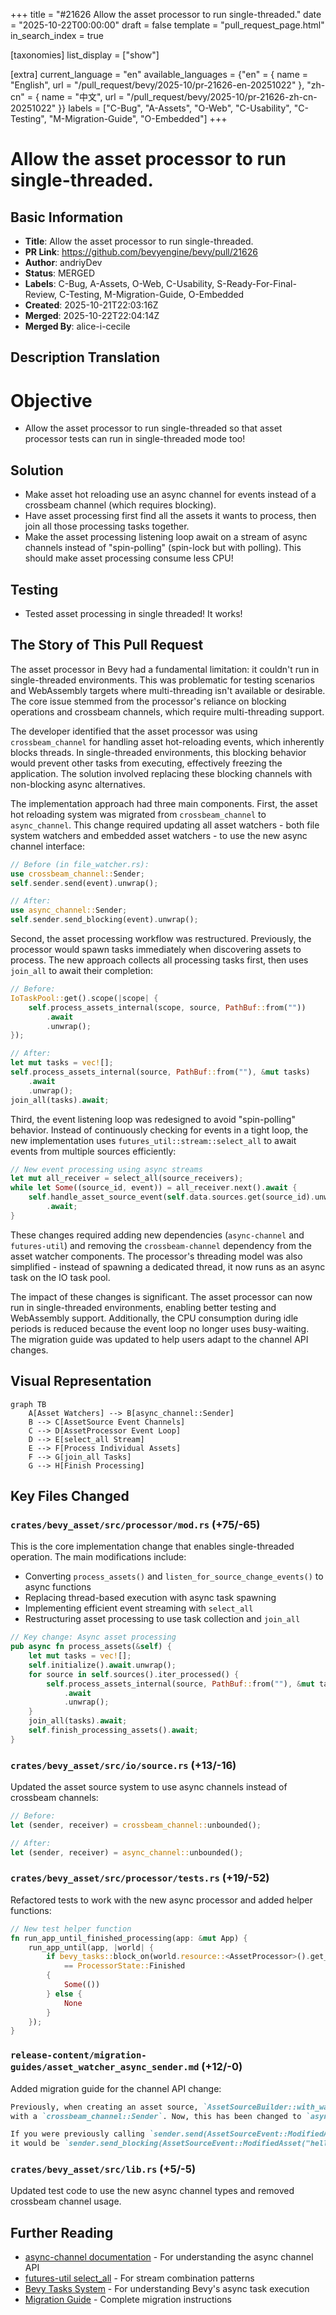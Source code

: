 +++
title = "#21626 Allow the asset processor to run single-threaded."
date = "2025-10-22T00:00:00"
draft = false
template = "pull_request_page.html"
in_search_index = true

[taxonomies]
list_display = ["show"]

[extra]
current_language = "en"
available_languages = {"en" = { name = "English", url = "/pull_request/bevy/2025-10/pr-21626-en-20251022" }, "zh-cn" = { name = "中文", url = "/pull_request/bevy/2025-10/pr-21626-zh-cn-20251022" }}
labels = ["C-Bug", "A-Assets", "O-Web", "C-Usability", "C-Testing", "M-Migration-Guide", "O-Embedded"]
+++

# Allow the asset processor to run single-threaded.

## Basic Information
- **Title**: Allow the asset processor to run single-threaded.
- **PR Link**: https://github.com/bevyengine/bevy/pull/21626
- **Author**: andriyDev
- **Status**: MERGED
- **Labels**: C-Bug, A-Assets, O-Web, C-Usability, S-Ready-For-Final-Review, C-Testing, M-Migration-Guide, O-Embedded
- **Created**: 2025-10-21T22:03:16Z
- **Merged**: 2025-10-22T22:04:14Z
- **Merged By**: alice-i-cecile

## Description Translation
# Objective

- Allow the asset processor to run single-threaded so that asset processor tests can run in single-threaded mode too!

## Solution

- Make asset hot reloading use an async channel for events instead of a crossbeam channel (which requires blocking).
- Have asset processing first find all the assets it wants to process, then join all those processing tasks together.
- Make the asset processing listening loop await on a stream of async channels instead of "spin-polling" (spin-lock but with polling). This should make asset processing consume less CPU!

## Testing

- Tested asset processing in single threaded! It works!

## The Story of This Pull Request

The asset processor in Bevy had a fundamental limitation: it couldn't run in single-threaded environments. This was problematic for testing scenarios and WebAssembly targets where multi-threading isn't available or desirable. The core issue stemmed from the processor's reliance on blocking operations and crossbeam channels, which require multi-threading support.

The developer identified that the asset processor was using `crossbeam_channel` for handling asset hot-reloading events, which inherently blocks threads. In single-threaded environments, this blocking behavior would prevent other tasks from executing, effectively freezing the application. The solution involved replacing these blocking channels with non-blocking async alternatives.

The implementation approach had three main components. First, the asset hot reloading system was migrated from `crossbeam_channel` to `async_channel`. This change required updating all asset watchers - both file system watchers and embedded asset watchers - to use the new async channel interface:

```rust
// Before (in file_watcher.rs):
use crossbeam_channel::Sender;
self.sender.send(event).unwrap();

// After:
use async_channel::Sender;
self.sender.send_blocking(event).unwrap();
```

Second, the asset processing workflow was restructured. Previously, the processor would spawn tasks immediately when discovering assets to process. The new approach collects all processing tasks first, then uses `join_all` to await their completion:

```rust
// Before:
IoTaskPool::get().scope(|scope| {
    self.process_assets_internal(scope, source, PathBuf::from(""))
        .await
        .unwrap();
});

// After:
let mut tasks = vec![];
self.process_assets_internal(source, PathBuf::from(""), &mut tasks)
    .await
    .unwrap();
join_all(tasks).await;
```

Third, the event listening loop was redesigned to avoid "spin-polling" behavior. Instead of continuously checking for events in a tight loop, the new implementation uses `futures_util::stream::select_all` to await events from multiple sources efficiently:

```rust
// New event processing using async streams
let mut all_receiver = select_all(source_receivers);
while let Some((source_id, event)) = all_receiver.next().await {
    self.handle_asset_source_event(self.data.sources.get(source_id).unwrap(), event)
        .await;
}
```

These changes required adding new dependencies (`async-channel` and `futures-util`) and removing the `crossbeam-channel` dependency from the asset watcher components. The processor's threading model was also simplified - instead of spawning a dedicated thread, it now runs as an async task on the IO task pool.

The impact of these changes is significant. The asset processor can now run in single-threaded environments, enabling better testing and WebAssembly support. Additionally, the CPU consumption during idle periods is reduced because the event loop no longer uses busy-waiting. The migration guide was updated to help users adapt to the channel API changes.

## Visual Representation

```mermaid
graph TB
    A[Asset Watchers] --> B[async_channel::Sender]
    B --> C[AssetSource Event Channels]
    C --> D[AssetProcessor Event Loop]
    D --> E[select_all Stream]
    E --> F[Process Individual Assets]
    F --> G[join_all Tasks]
    G --> H[Finish Processing]
```

## Key Files Changed

### `crates/bevy_asset/src/processor/mod.rs` (+75/-65)
This is the core implementation change that enables single-threaded operation. The main modifications include:

- Converting `process_assets()` and `listen_for_source_change_events()` to async functions
- Replacing thread-based execution with async task spawning
- Implementing efficient event streaming with `select_all`
- Restructuring asset processing to use task collection and `join_all`

```rust
// Key change: Async asset processing
pub async fn process_assets(&self) {
    let mut tasks = vec![];
    self.initialize().await.unwrap();
    for source in self.sources().iter_processed() {
        self.process_assets_internal(source, PathBuf::from(""), &mut tasks)
            .await
            .unwrap();
    }
    join_all(tasks).await;
    self.finish_processing_assets().await;
}
```

### `crates/bevy_asset/src/io/source.rs` (+13/-16)
Updated the asset source system to use async channels instead of crossbeam channels:

```rust
// Before:
let (sender, receiver) = crossbeam_channel::unbounded();

// After:
let (sender, receiver) = async_channel::unbounded();
```

### `crates/bevy_asset/src/processor/tests.rs` (+19/-52)
Refactored tests to work with the new async processor and added helper functions:

```rust
// New test helper function
fn run_app_until_finished_processing(app: &mut App) {
    run_app_until(app, |world| {
        if bevy_tasks::block_on(world.resource::<AssetProcessor>().get_state())
            == ProcessorState::Finished
        {
            Some(())
        } else {
            None
        }
    });
}
```

### `release-content/migration-guides/asset_watcher_async_sender.md` (+12/-0)
Added migration guide for the channel API change:

```markdown
Previously, when creating an asset source, `AssetSourceBuilder::with_watcher` would provide users
with a `crossbeam_channel::Sender`. Now, this has been changed to `async_channel::Sender`.

If you were previously calling `sender.send(AssetSourceEvent::ModifiedAsset("hello".into()))`, now
it would be `sender.send_blocking(AssetSourceEvent::ModifiedAsset("hello".into()))`.
```

### `crates/bevy_asset/src/lib.rs` (+5/-5)
Updated test code to use the new async channel types and removed crossbeam channel usage.

## Further Reading

- [async-channel documentation](https://docs.rs/async-channel/) - For understanding the async channel API
- [futures-util select_all](https://docs.rs/futures-util/latest/futures_util/stream/fn.select_all.html) - For stream combination patterns
- [Bevy Tasks System](https://bevyengine.org/learn/quick-start/introduction/#tasks) - For understanding Bevy's async task execution
- [Migration Guide](https://github.com/bevyengine/bevy/pull/21626/files#diff-60b1383e5c23f60b1383e5c23f) - Complete migration instructions